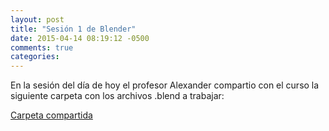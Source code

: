 ```yaml
---
layout: post
title: "Sesión 1 de Blender"
date: 2015-04-14 08:19:12 -0500
comments: true
categories: 
---
```

En la sesión del día de hoy el profesor Alexander compartio con el curso la siguiente carpeta con los archivos .blend a trabajar:

[Carpeta compartida](https://drive.google.com/a/unal.edu.co/folderview?id=0B4N_jHBKh-kPfkw2cmJRV0d1RFAzQV94Z19ib0loZHV2Z3Vfc2ZDZ2pMdHVpODRpZFZTVDg&usp=drive_web)